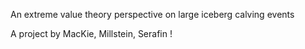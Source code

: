 An extreme value theory perspective on large iceberg calving events

A project by MacKie, Millstein, Serafin
!